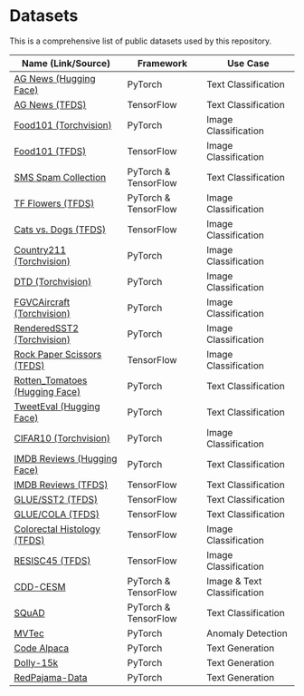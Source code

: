 # Datasets

This is a comprehensive list of public datasets used by this repository.

| Name (Link/Source) | Framework | Use Case |
|--------------------| --------- | -------- |
| [AG News (Hugging Face)](https://huggingface.co/datasets/ag_news) | PyTorch | Text Classification |
| [AG News (TFDS)](https://www.tensorflow.org/datasets/catalog/ag_news_subset) | TensorFlow | Text Classification |
| [Food101 (Torchvision)](https://pytorch.org/vision/stable/generated/torchvision.datasets.Food101.html#torchvision.datasets.Food101) | PyTorch | Image Classification |
| [Food101 (TFDS)](https://www.tensorflow.org/datasets/catalog/food101) | TensorFlow | Image Classification |
| [SMS Spam Collection](https://archive.ics.uci.edu/dataset/228/sms+spam+collection) | PyTorch & TensorFlow | Text Classification |
| [TF Flowers (TFDS)](https://www.tensorflow.org/datasets/catalog/tf_flowers) |  PyTorch & TensorFlow | Image Classification |
| [Cats vs. Dogs (TFDS)](https://www.tensorflow.org/datasets/catalog/cats_vs_dogs) |  TensorFlow | Image Classification |
| [Country211 (Torchvision)](https://pytorch.org/vision/stable/generated/torchvision.datasets.Country211.html#torchvision.datasets.Country211) | PyTorch | Image Classification |
| [DTD (Torchvision)](https://pytorch.org/vision/stable/generated/torchvision.datasets.DTD.html#torchvision.datasets.DTD) | PyTorch | Image Classification |
| [FGVCAircraft (Torchvision)](https://pytorch.org/vision/stable/generated/torchvision.datasets.FGVCAircraft.html#torchvision.datasets.FGVCAircraft) | PyTorch | Image Classification |
| [RenderedSST2 (Torchvision)](https://pytorch.org/vision/stable/generated/torchvision.datasets.RenderedSST2.html#torchvision.datasets.RenderedSST2) | PyTorch | Image Classification |
| [Rock Paper Scissors (TFDS)](https://www.tensorflow.org/datasets/catalog/rock_paper_scissors) |  TensorFlow | Image Classification |
| [Rotten_Tomatoes (Hugging Face)](https://huggingface.co/datasets/rotten_tomatoes) | PyTorch | Text Classification |
| [TweetEval (Hugging Face)](https://huggingface.co/datasets/tweet_eval) | PyTorch | Text Classification |
| [CIFAR10 (Torchvision)](https://pytorch.org/vision/stable/generated/torchvision.datasets.CIFAR10.html#torchvision.datasets.CIFAR10) |  PyTorch | Image Classification |
| [IMDB Reviews (Hugging Face)](https://huggingface.co/datasets/imdb) | PyTorch | Text Classification |
| [IMDB Reviews (TFDS)](https://www.tensorflow.org/datasets/catalog/imdb_reviews) | TensorFlow | Text Classification |
| [GLUE/SST2 (TFDS)](https://www.tensorflow.org/datasets/catalog/glue#gluesst2) |  TensorFlow | Text Classification |
| [GLUE/COLA (TFDS)](https://www.tensorflow.org/datasets/catalog/glue#gluecola_default_config) |  TensorFlow | Text Classification |
| [Colorectal Histology (TFDS)](https://www.tensorflow.org/datasets/catalog/colorectal_histology) |  TensorFlow | Image Classification |
| [RESISC45 (TFDS)](https://www.tensorflow.org/datasets/catalog/resisc45) |  TensorFlow | Image Classification |
| [CDD-CESM](https://wiki.cancerimagingarchive.net/pages/viewpage.action?pageId=109379611) |  PyTorch & TensorFlow | Image & Text Classification |
| [SQuAD](https://rajpurkar.github.io/SQuAD-explorer/) |  PyTorch & TensorFlow | Text Classification |
| [MVTec](https://www.mvtec.com/company/research/datasets/mvtec-ad) |  PyTorch | Anomaly Detection |
| [Code Alpaca](https://github.com/sahil280114/codealpaca) |  PyTorch | Text Generation |
| [Dolly-15k](https://huggingface.co/datasets/databricks/databricks-dolly-15k) |  PyTorch | Text Generation |
| [RedPajama-Data](https://github.com/togethercomputer/RedPajama-Data) |  PyTorch | Text Generation |
